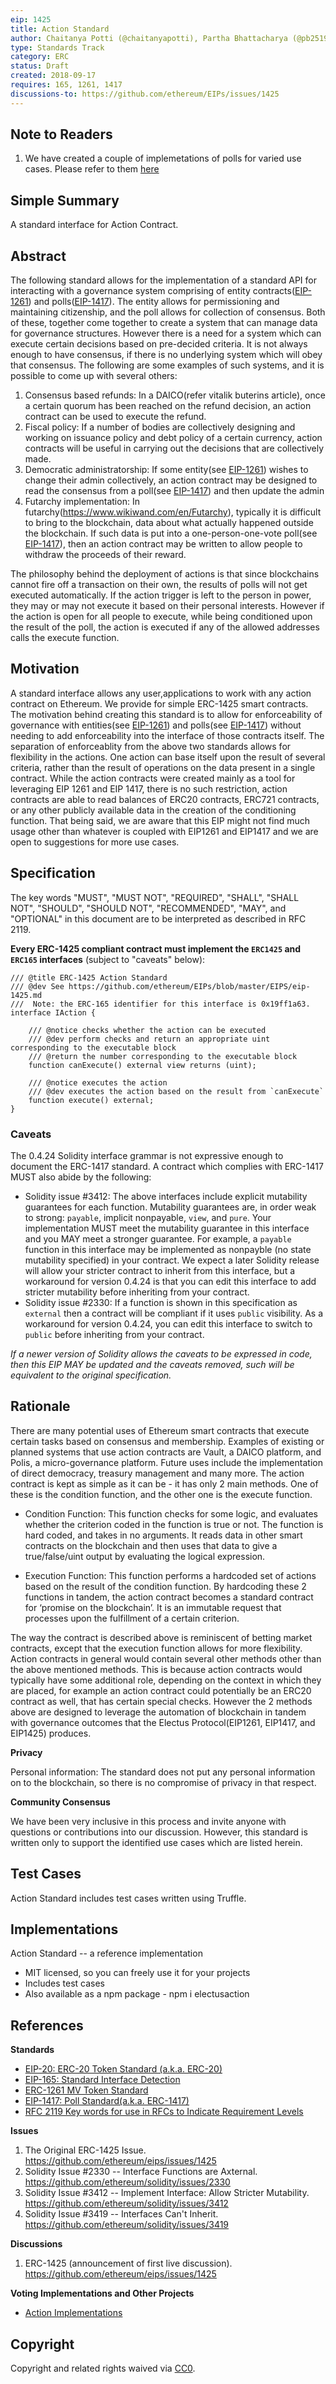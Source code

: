 ```yaml
---
eip: 1425
title: Action Standard
author: Chaitanya Potti (@chaitanyapotti), Partha Bhattacharya (@pb25193)
type: Standards Track
category: ERC
status: Draft
created: 2018-09-17
requires: 165, 1261, 1417
discussions-to: https://github.com/ethereum/EIPs/issues/1425
---
```


## Note to Readers

1. We have created a couple of implemetations of polls for varied use cases.
   Please refer to them [here](https://github.com/chaitanyapotti/Action)

## Simple Summary

A standard interface for Action Contract.

## Abstract

The following standard allows for the implementation of a standard API for interacting with a governance system comprising of entity contracts([EIP-1261](https://eips.ethereum.org/EIPS/eip-1261)) and polls([EIP-1417](https://eips.ethereum.org/EIPS/eip-1417)).
The entity allows for permissioning and maintaining citizenship, and the poll allows for collection of consensus. Both of these, together come together to create a system that can manage data for governance structures. However there is a need for a system which can execute certain decisions based on pre-decided criteria. It is not always enough to have consensus, if there is no underlying system which will obey that consensus. The following are some examples of such systems, and it is possible to come up with several others:

1. Consensus based refunds: In a DAICO(refer vitalik buterins article), once a certain quorum has been reached on the refund decision, an action contract can be used to execute the refund.
2. Fiscal policy: If a number of bodies are collectively designing and working on issuance policy and debt policy of a certain currency, action contracts will be useful in carrying out the decisions that are collectively made.
3. Democratic administratorship: If some entity(see [EIP-1261](https://eips.ethereum.org/EIPS/eip-1261)) wishes to change their admin collectively, an action contract may be designed to read the consensus from a poll(see [EIP-1417](https://eips.ethereum.org/EIPS/eip-1417)) and then update the admin
4. Futarchy implementation: In futarchy(https://www.wikiwand.com/en/Futarchy), typically it is difficult to bring to the blockchain, data about what actually happened outside the blockchain. If such data is put into a one-person-one-vote poll(see [EIP-1417](https://eips.ethereum.org/EIPS/eip-1417)), then an action contract may be written to allow people to withdraw the proceeds of their reward.

The philosophy behind the deployment of actions is that since blockchains cannot fire off a transaction on their own, the results of polls will not get executed automatically. If the action trigger is left to the person in power, they may or may not execute it based on their personal interests. However if the action is open for all people to execute, while being conditioned upon the result of the poll, the action is executed if any of the allowed addresses calls the execute function.

## Motivation

A standard interface allows any user,applications to work with any action contract on Ethereum. We provide for simple ERC-1425 smart contracts.
The motivation behind creating this standard is to allow for enforceability of governance with entities(see [EIP-1261](https://eips.ethereum.org/EIPS/eip-1261)) and polls(see [EIP-1417](https://eips.ethereum.org/EIPS/eip-1417)) without needing to add enforceability into the interface of those contracts itself. The separation of enforceablity from the above two standards allows for flexibility in the actions. One action can base itself upon the result of several criteria, rather than the result of operations on the data present in a single contract.
While the action contracts were created mainly as a tool for leveraging EIP 1261 and EIP 1417, there is no such restriction, action contracts are able to read balances of ERC20 contracts, ERC721 contracts, or any other publicly available data in the creation of the conditioning function. That being said, we are aware that this EIP might not find much usage other than whatever is coupled with EIP1261 and EIP1417 and we are open to suggestions for more use cases.

## Specification

The key words "MUST", "MUST NOT", "REQUIRED", "SHALL", "SHALL NOT", "SHOULD", "SHOULD NOT", "RECOMMENDED", "MAY", and "OPTIONAL" in this document are to be interpreted as described in RFC 2119.

**Every ERC-1425 compliant contract must implement the `ERC1425` and `ERC165` interfaces** (subject to "caveats" below):

```solidity
/// @title ERC-1425 Action Standard
/// @dev See https://github.com/ethereum/EIPs/blob/master/EIPS/eip-1425.md
///  Note: the ERC-165 identifier for this interface is 0x19ff1a63.
interface IAction {

    /// @notice checks whether the action can be executed
    /// @dev perform checks and return an appropriate uint corresponding to the executable block
    /// @return the number corresponding to the executable block
    function canExecute() external view returns (uint);

    /// @notice executes the action
    /// @dev executes the action based on the result from `canExecute`
    function execute() external;
}
```

### Caveats

The 0.4.24 Solidity interface grammar is not expressive enough to document the ERC-1417 standard. A contract which complies with ERC-1417 MUST also abide by the following:

- Solidity issue #3412: The above interfaces include explicit mutability guarantees for each function. Mutability guarantees are, in order weak to strong: `payable`, implicit nonpayable, `view`, and `pure`. Your implementation MUST meet the mutability guarantee in this interface and you MAY meet a stronger guarantee. For example, a `payable` function in this interface may be implemented as nonpayble (no state mutability specified) in your contract. We expect a later Solidity release will allow your stricter contract to inherit from this interface, but a workaround for version 0.4.24 is that you can edit this interface to add stricter mutability before inheriting from your contract.
- Solidity issue #2330: If a function is shown in this specification as `external` then a contract will be compliant if it uses `public` visibility. As a workaround for version 0.4.24, you can edit this interface to switch to `public` before inheriting from your contract.

_If a newer version of Solidity allows the caveats to be expressed in code, then this EIP MAY be updated and the caveats removed, such will be equivalent to the original specification._

## Rationale

There are many potential uses of Ethereum smart contracts that execute certain tasks based on consensus and membership. Examples of existing or planned systems that use action contracts are Vault, a DAICO platform, and Polis, a micro-governance platform. Future uses include the implementation of direct democracy, treasury management and many more.
The action contract is kept as simple as it can be - it has only 2 main methods. One of these is the condition function, and the other one is the execute function.

- Condition Function: This function checks for some logic, and evaluates whether the criterion coded in the function is true or not. The function is hard coded, and takes in no arguments. It reads data in other smart contracts on the blockchain and then uses that data to give a true/false/uint output by evaluating the logical expression.

- Execution Function: This function performs a hardcoded set of actions based on the result of the condition function. By hardcoding these 2 functions in tandem, the action contract becomes a standard contract for ‘promise on the blockchain’. It is an immutable request that processes upon the fulfillment of a certain criterion.

The way the contract is described above is reminiscent of betting market contracts, except that the execution function allows for more flexibility. Action contracts in general would contain several other methods other than the above mentioned methods. This is because action contracts would typically have some additional role, depending on the context in which they are placed, for example an action contract could potentially be an ERC20 contract as well, that has certain special checks. However the 2 methods above are designed to leverage the automation of blockchain in tandem with governance outcomes that the Electus Protocol(EIP1261, EIP1417, and EIP1425) produces.

**Privacy**

Personal information: The standard does not put any personal information on to the blockchain, so there is no compromise of privacy in that respect.

**Community Consensus**

We have been very inclusive in this process and invite anyone with questions or contributions into our discussion. However, this standard is written only to support the identified use cases which are listed herein.

## Test Cases

Action Standard includes test cases written using Truffle.

## Implementations

Action Standard -- a reference implementation

- MIT licensed, so you can freely use it for your projects
- Includes test cases
- Also available as a npm package - npm i electusaction

## References

**Standards**

- [EIP-20: ERC-20 Token Standard (a.k.a. ERC-20)](https://eips.ethereum.org/EIPS/eip-20)
- [EIP-165: Standard Interface Detection](https://eips.ethereum.org/EIPS/eip-165)
- [ERC-1261 MV Token Standard](https://github.com/ethereum/EIPs/blob/master/EIPS/eip-1261.md)
- [EIP-1417: Poll Standard(a.k.a. ERC-1417)](https://eips.ethereum.org/EIPS/eip-1417)
- [RFC 2119 Key words for use in RFCs to Indicate Requirement Levels](https://www.ietf.org/rfc/rfc2119.txt)

**Issues**

1. The Original ERC-1425 Issue. https://github.com/ethereum/eips/issues/1425
1. Solidity Issue \#2330 -- Interface Functions are Axternal. https://github.com/ethereum/solidity/issues/2330
1. Solidity Issue \#3412 -- Implement Interface: Allow Stricter Mutability. https://github.com/ethereum/solidity/issues/3412
1. Solidity Issue \#3419 -- Interfaces Can't Inherit. https://github.com/ethereum/solidity/issues/3419

**Discussions**

1. ERC-1425 (announcement of first live discussion). https://github.com/ethereum/eips/issues/1425

**Voting Implementations and Other Projects**

- [Action Implementations](https://github.com/chaitanyapotti/Action)

## Copyright

Copyright and related rights waived via [CC0](https://creativecommons.org/publicdomain/zero/1.0/).
